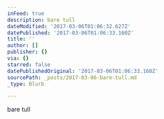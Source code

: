 ```yaml
---
inFeed: true
description: bare tull
dateModified: '2017-03-06T01:06:32.627Z'
datePublished: '2017-03-06T01:06:33.160Z'
title: ''
author: []
publisher: {}
via: {}
starred: false
datePublishedOriginal: '2017-03-06T01:06:33.160Z'
sourcePath: _posts/2017-03-06-bare-tull.md
_type: Blurb

---
```

bare tull